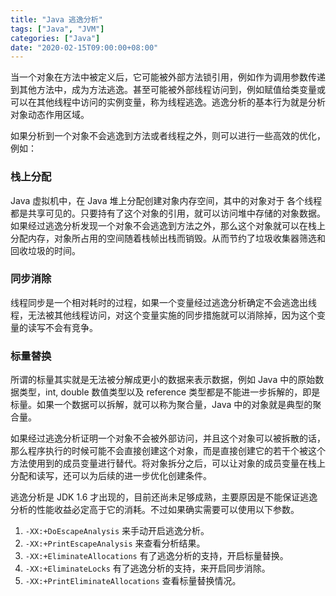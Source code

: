 ```yaml
---
title: "Java 逃逸分析"
tags: ["Java", "JVM"]
categories: ["Java"]
date: "2020-02-15T09:00:00+08:00"
---
```



当一个对象在方法中被定义后，它可能被外部方法锁引用，例如作为调用参数传递到其他方法中，成为方法逃逸。甚至可能被外部线程访问到，例如赋值给类变量或可以在其他线程中访问的实例变量，称为线程逃逸。逃逸分析的基本行为就是分析对象动态作用区域。

如果分析到一个对象不会逃逸到方法或者线程之外，则可以进行一些高效的优化，例如：

### 栈上分配

Java 虚拟机中，在 Java 堆上分配创建对象内存空间，其中的对象对于         各个线程都是共享可见的。只要持有了这个对象的引用，就可以访问堆中存储的对象数据。如果经过逃逸分析发现一个对象不会逃逸到方法之外，那么这个对象就可以在栈上分配内存，对象所占用的空间随着栈帧出栈而销毁。从而节约了垃圾收集器筛选和回收垃圾的时间。

### 同步消除

线程同步是一个相对耗时的过程，如果一个变量经过逃逸分析确定不会逃逸出线程，无法被其他线程访问，对这个变量实施的同步措施就可以消除掉，因为这个变量的读写不会有竞争。

### 标量替换

所谓的标量其实就是无法被分解成更小的数据来表示数据，例如 Java 中的原始数据类型，int, double 数值类型以及 reference 类型都是不能进一步拆解的，即是标量。如果一个数据可以拆解，就可以称为聚合量，Java 中的对象就是典型的聚合量。

如果经过逃逸分析证明一个对象不会被外部访问，并且这个对象可以被拆散的话，那么程序执行的时候可能不会直接创建这个对象，而是直接创建它的若干个被这个方法使用到的成员变量进行替代。将对象拆分之后，可以让对象的成员变量在栈上分配和读写，还可以为后续的进一步优化创建条件。

逃逸分析是 JDK 1.6 才出现的，目前还尚未足够成熟，主要原因是不能保证逃逸分析的性能收益必定高于它的消耗。不过如果确实需要可以使用以下参数。

1.  `-XX:+DoEscapeAnalysis` 来手动开启逃逸分析。
2.  `-XX:+PrintEscapeAnalysis` 来查看分析结果。
3. `-XX:+EliminateAllocations` 有了逃逸分析的支持，开启标量替换。
4. `-XX:+EliminateLocks` 有了逃逸分析的支持，来开启同步消除。
5. `-XX:+PrintEliminateAllocations` 查看标量替换情况。